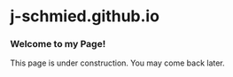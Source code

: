 # j-schmied.github.io

### Welcome to my Page!

This page is under construction. You may come back later. 
